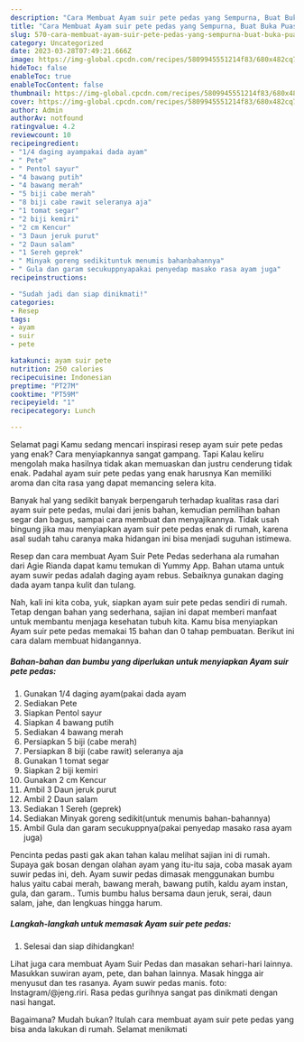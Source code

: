 ```yaml
---
description: "Cara Membuat Ayam suir pete pedas yang Sempurna, Buat Buka Puasa Lezat"
title: "Cara Membuat Ayam suir pete pedas yang Sempurna, Buat Buka Puasa Lezat"
slug: 570-cara-membuat-ayam-suir-pete-pedas-yang-sempurna-buat-buka-puasa-lezat
category: Uncategorized
date: 2023-03-28T07:49:21.666Z
image: https://img-global.cpcdn.com/recipes/5809945551214f83/680x482cq70/ayam-suir-pete-pedas-foto-resep-utama.jpg
hideToc: false
enableToc: true
enableTocContent: false
thumbnail: https://img-global.cpcdn.com/recipes/5809945551214f83/680x482cq70/ayam-suir-pete-pedas-foto-resep-utama.jpg
cover: https://img-global.cpcdn.com/recipes/5809945551214f83/680x482cq70/ayam-suir-pete-pedas-foto-resep-utama.jpg
author: Admin
authorAv: notfound
ratingvalue: 4.2
reviewcount: 10
recipeingredient:
- "1/4 daging ayampakai dada ayam"
- " Pete"
- " Pentol sayur"
- "4 bawang putih"
- "4 bawang merah"
- "5 biji cabe merah"
- "8 biji cabe rawit seleranya aja"
- "1 tomat segar"
- "2 biji kemiri"
- "2 cm Kencur"
- "3 Daun jeruk purut"
- "2 Daun salam"
- "1 Sereh geprek"
- " Minyak goreng sedikituntuk menumis bahanbahannya"
- " Gula dan garam secukuppnyapakai penyedap masako rasa ayam juga"
recipeinstructions:

- "Sudah jadi dan siap dinikmati!"
categories:
- Resep
tags:
- ayam
- suir
- pete

katakunci: ayam suir pete 
nutrition: 250 calories
recipecuisine: Indonesian
preptime: "PT27M"
cooktime: "PT59M"
recipeyield: "1"
recipecategory: Lunch

---
```



Selamat pagi Kamu sedang mencari inspirasi resep ayam suir pete pedas yang enak? Cara menyiapkannya sangat gampang. Tapi Kalau keliru mengolah maka hasilnya tidak akan memuaskan dan justru cenderung tidak enak. Padahal ayam suir pete pedas yang enak harusnya Kan memiliki aroma dan cita rasa yang dapat memancing selera kita.


Banyak hal yang sedikit banyak berpengaruh terhadap kualitas rasa dari ayam suir pete pedas, mulai dari jenis bahan, kemudian pemilihan bahan segar dan bagus, sampai cara membuat dan menyajikannya. Tidak usah bingung jika mau menyiapkan ayam suir pete pedas enak di rumah, karena asal sudah tahu caranya maka hidangan ini bisa menjadi suguhan istimewa.

Resep dan cara membuat Ayam Suir Pete Pedas sederhana ala rumahan dari Agie Rianda dapat kamu temukan di Yummy App. Bahan utama untuk ayam suwir pedas adalah daging ayam rebus. Sebaiknya gunakan daging dada ayam tanpa kulit dan tulang.


Nah, kali ini kita coba, yuk, siapkan ayam suir pete pedas sendiri di rumah. Tetap dengan bahan yang sederhana, sajian ini dapat memberi manfaat untuk membantu menjaga kesehatan tubuh kita. Kamu bisa menyiapkan Ayam suir pete pedas memakai 15 bahan dan 0 tahap pembuatan. Berikut ini cara dalam membuat hidangannya.

<!--inarticleads1-->

##### Bahan-bahan dan bumbu yang diperlukan untuk menyiapkan Ayam suir pete pedas:

1. Gunakan 1/4 daging ayam(pakai dada ayam
1. Sediakan  Pete
1. Siapkan  Pentol sayur
1. Siapkan 4 bawang putih
1. Sediakan 4 bawang merah
1. Persiapkan 5 biji (cabe merah)
1. Persiapkan 8 biji (cabe rawit) seleranya aja
1. Gunakan 1 tomat segar
1. Siapkan 2 biji kemiri
1. Gunakan 2 cm Kencur
1. Ambil 3 Daun jeruk purut
1. Ambil 2 Daun salam
1. Sediakan 1 Sereh (geprek)
1. Sediakan  Minyak goreng sedikit(untuk menumis bahan-bahannya)
1. Ambil  Gula dan garam secukuppnya(pakai penyedap masako rasa ayam juga)


Pencinta pedas pasti gak akan tahan kalau melihat sajian ini di rumah. Supaya gak bosan dengan olahan ayam yang itu-itu saja, coba masak ayam suwir pedas ini, deh. Ayam suwir pedas dimasak menggunakan bumbu halus yaitu cabai merah, bawang merah, bawang putih, kaldu ayam instan, gula, dan garam.. Tumis bumbu halus bersama daun jeruk, serai, daun salam, jahe, dan lengkuas hingga harum. 

<!--inarticleads2-->

##### Langkah-langkah untuk memasak Ayam suir pete pedas:


1. Selesai dan siap dihidangkan!

Lihat juga cara membuat Ayam Suir Pedas dan masakan sehari-hari lainnya. Masukkan suwiran ayam, pete, dan bahan lainnya. Masak hingga air menyusut dan tes rasanya. Ayam suwir pedas manis. foto: Instagram/@jeng.riri. Rasa pedas gurihnya sangat pas dinikmati dengan nasi hangat. 

Bagaimana? Mudah bukan? Itulah cara membuat ayam suir pete pedas yang bisa anda lakukan di rumah. Selamat menikmati
